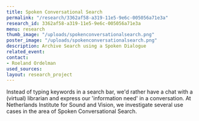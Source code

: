 ```yaml
---
title: Spoken Conversational Search
permalink: "/research/3362af58-a319-11e5-9e6c-005056a71e3a"
research_id: 3362af58-a319-11e5-9e6c-005056a71e3a
menu: research
thumb_image: "/uploads/spokenconversationalsearch.png"
poster_image: "/uploads/spokenconversationalsearch.png"
description: Archive Search using a Spoken Dialogue
related_event: 
contact:
- Roeland Ordelman
used_sources: 
layout: research_project
---
```


Instead of typing keywords in a search bar, we'd rather have a chat with a (virtual) librarian and express our 'information need' in a conversation. At Netherlands Institute for Sound and Vision, we investigate several use cases in the area of Spoken Conversational Search.  
